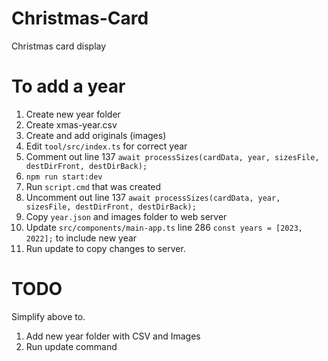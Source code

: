 # Christmas-Card

Christmas card display

# To add a year

1. Create new year folder
2. Create xmas-year.csv
3. Create and add originals (images)
4. Edit `tool/src/index.ts` for correct year
5. Comment out line 137 `await processSizes(cardData, year, sizesFile, destDirFront, destDirBack);`
6. `npm run start:dev`
7. Run `script.cmd` that was created
8. Uncomment out line 137 `await processSizes(cardData, year, sizesFile, destDirFront, destDirBack);`
9. Copy `year.json` and images folder to web server
10. Update `src/components/main-app.ts` line 286 `const years = [2023, 2022];` to include new year
11. Run update to copy changes to server.

# TODO

Simplify above to.

1. Add new year folder with CSV and Images
2. Run update command
